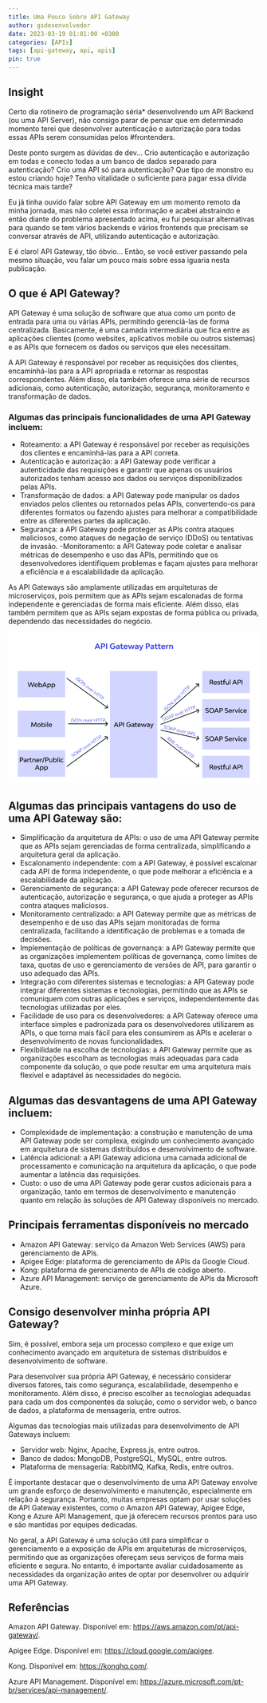 ```yaml
---
title: Uma Pouco Sobre API Gateway
author: gsdesenvolvedor
date: 2023-03-19 01:01:00 +0300
categories: [APIs]
tags: [api-gateway, api, apis]
pin: true
---
```


## Insight

Certo dia rotineiro de programação séria* desenvolvendo um API Backend (ou uma API Server), não consigo parar de pensar que em determinado momento terei que desenvolver autenticação e autorização para todas essas APIs serem consumidas pelos #frontenders.

Deste ponto surgem as dúvidas de dev... Crio autenticação e autorização em todas e conecto todas a um banco de dados separado para autenticação? Crio uma API só para autenticação? Que tipo de monstro eu estou criando hoje? Tenho vitalidade o suficiente para pagar essa dívida técnica mais tarde?

Eu já tinha ouvido falar sobre API Gateway em um momento remoto da minha jornada, mas não coletei essa informação e acabei abstraindo e então diante do problema apresentado acima, eu fui pesquisar alternativas para quando se tem vários backends e vários frontends que precisam se conversar através de API, utilizando autenticação e autorização.

E é claro! API Gateway, tão óbvio... Então, se você estiver passando pela mesmo situação, vou falar um pouco mais sobre essa iguaria nesta publicação.

## O que é API Gateway?

API Gateway é uma solução de software que atua como um ponto de entrada para uma ou várias APIs, permitindo gerenciá-las de forma centralizada. Basicamente, é uma camada intermediária que fica entre as aplicações clientes (como websites, aplicativos mobile ou outros sistemas) e as APIs que fornecem os dados ou serviços que eles necessitam.

A API Gateway é responsável por receber as requisições dos clientes, encaminhá-las para a API apropriada e retornar as respostas correspondentes. Além disso, ela também oferece uma série de recursos adicionais, como autenticação, autorização, segurança, monitoramento e transformação de dados.

### Algumas das principais funcionalidades de uma API Gateway incluem:

- Roteamento: a API Gateway é responsável por receber as requisições dos clientes e encaminhá-las para a API correta.
- Autenticação e autorização: a API Gateway pode verificar a autenticidade das requisições e garantir que apenas os usuários autorizados tenham acesso aos dados ou serviços disponibilizados pelas APIs.
- Transformação de dados: a API Gateway pode manipular os dados enviados pelos clientes ou retornados pelas APIs, convertendo-os para diferentes formatos ou fazendo ajustes para melhorar a compatibilidade entre as diferentes partes da aplicação.
- Segurança: a API Gateway pode proteger as APIs contra ataques maliciosos, como ataques de negação de serviço (DDoS) ou tentativas de invasão.
-Monitoramento: a API Gateway pode coletar e analisar métricas de desempenho e uso das APIs, permitindo que os desenvolvedores identifiquem problemas e façam ajustes para melhorar a eficiência e a escalabilidade da aplicação.

As API Gateways são amplamente utilizadas em arquiteturas de microserviços, pois permitem que as APIs sejam escalonadas de forma independente e gerenciadas de forma mais eficiente. Além disso, elas também permitem que as APIs sejam expostas de forma pública ou privada, dependendo das necessidades do negócio.

![API Gateway Pattern](https://raw.githubusercontent.com/codigoeconteudo/cdn/main/blog/posts/api-gateway-pattern.png)

## Algumas das principais vantagens do uso de uma API Gateway são:

- Simplificação da arquitetura de APIs: o uso de uma API Gateway permite que as APIs sejam gerenciadas de forma centralizada, simplificando a arquitetura geral da aplicação.
- Escalonamento independente: com a API Gateway, é possível escalonar cada API de forma independente, o que pode melhorar a eficiência e a escalabilidade da aplicação.
- Gerenciamento de segurança: a API Gateway pode oferecer recursos de autenticação, autorização e segurança, o que ajuda a proteger as APIs contra ataques maliciosos.
- Monitoramento centralizado: a API Gateway permite que as métricas de desempenho e de uso das APIs sejam monitoradas de forma centralizada, facilitando a identificação de problemas e a tomada de decisões.
- Implementação de políticas de governança: a API Gateway permite que as organizações implementem políticas de governança, como limites de taxa, quotas de uso e gerenciamento de versões de API, para garantir o uso adequado das APIs.
- Integração com diferentes sistemas e tecnologias: a API Gateway pode integrar diferentes sistemas e tecnologias, permitindo que as APIs se comuniquem com outras aplicações e serviços, independentemente das tecnologias utilizadas por eles.
- Facilidade de uso para os desenvolvedores: a API Gateway oferece uma interface simples e padronizada para os desenvolvedores utilizarem as APIs, o que torna mais fácil para eles consumirem as APIs e acelerar o desenvolvimento de novas funcionalidades.
- Flexibilidade na escolha de tecnologias: a API Gateway permite que as organizações escolham as tecnologias mais adequadas para cada componente da solução, o que pode resultar em uma arquitetura mais flexível e adaptável às necessidades do negócio.

## Algumas das desvantagens de uma API Gateway incluem:

- Complexidade de implementação: a construção e manutenção de uma API Gateway pode ser complexa, exigindo um conhecimento avançado em arquitetura de sistemas distribuídos e desenvolvimento de software.
- Latência adicional: a API Gateway adiciona uma camada adicional de processamento e comunicação na arquitetura da aplicação, o que pode aumentar a latência das requisições.
- Custo: o uso de uma API Gateway pode gerar custos adicionais para a organização, tanto em termos de desenvolvimento e manutenção quanto em relação às soluções de API Gateway disponíveis no mercado.

## Principais ferramentas disponíveis no mercado

- Amazon API Gateway: serviço da Amazon Web Services (AWS) para gerenciamento de APIs.
- Apigee Edge: plataforma de gerenciamento de APIs da Google Cloud.
- Kong: plataforma de gerenciamento de APIs de código aberto.
- Azure API Management: serviço de gerenciamento de APIs da Microsoft Azure.

## Consigo desenvolver minha própria API Gateway?

Sim, é possível, embora seja um processo complexo e que exige um conhecimento avançado em arquitetura de sistemas distribuídos e desenvolvimento de software.

Para desenvolver sua própria API Gateway, é necessário considerar diversos fatores, tais como segurança, escalabilidade, desempenho e monitoramento. Além disso, é preciso escolher as tecnologias adequadas para cada um dos componentes da solução, como o servidor web, o banco de dados, a plataforma de mensageria, entre outros.

Algumas das tecnologias mais utilizadas para desenvolvimento de API Gateways incluem:

- Servidor web: Nginx, Apache, Express.js, entre outros.
- Banco de dados: MongoDB, PostgreSQL, MySQL, entre outros.
- Plataforma de mensageria: RabbitMQ, Kafka, Redis, entre outros.

É importante destacar que o desenvolvimento de uma API Gateway envolve um grande esforço de desenvolvimento e manutenção, especialmente em relação à segurança. Portanto, muitas empresas optam por usar soluções de API Gateway existentes, como o Amazon API Gateway, Apigee Edge, Kong e Azure API Management, que já oferecem recursos prontos para uso e são mantidas por equipes dedicadas.

No geral, a API Gateway é uma solução útil para simplificar o gerenciamento e a exposição de APIs em arquiteturas de microserviços, permitindo que as organizações ofereçam seus serviços de forma mais eficiente e segura. No entanto, é importante avaliar cuidadosamente as necessidades da organização antes de optar por desenvolver ou adquirir uma API Gateway.

## Referências

Amazon API Gateway. Disponível em: https://aws.amazon.com/pt/api-gateway/.

Apigee Edge. Disponível em: https://cloud.google.com/apigee.

Kong. Disponível em: https://konghq.com/.

Azure API Management. Disponível em: https://azure.microsoft.com/pt-br/services/api-management/.